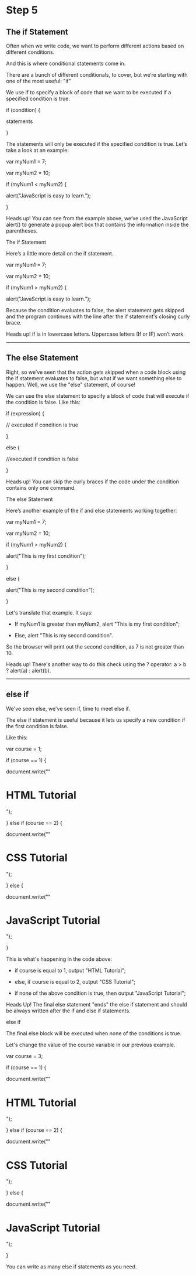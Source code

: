 # Step 5 #

## The if Statement ##

Often when we write code, we want to perform different actions based on different conditions.

And this is where conditional statements come in.

There are a bunch of different conditionals, to cover, but we’re starting with one of the most useful: "if"

We use if to specify a block of code that we want to be executed if a specified condition is true.

if (condition) { 

statements 

}

The statements will only be executed if the specified condition is true. Let’s take a look at an example:

var myNum1 = 7; 

var myNum2 = 10;

if (myNum1 < myNum2) { 

alert("JavaScript is easy to learn."); 

}

Heads up!
You can see from the example above, we’ve used the JavaScript alert() to generate a popup alert box that contains the information inside the parentheses.

The if Statement

Here’s a little more detail on the if statement.

var myNum1 = 7; 

var myNum2 = 10; 

if (myNum1 > myNum2) { 

alert("JavaScript is easy to learn."); 

Because the condition evaluates to false, the alert statement gets skipped and the program continues with the line after the if statement's closing curly brace.

Heads up!
if is in lowercase letters. Uppercase letters (If or IF) won’t work.

---
## The else Statement ##

Right, so we’ve seen that the action gets skipped when a code block using the if statement evaluates to false, but what if we want something else to happen.
Well, we use the "else" statement, of course!

We can use the else statement to specify a block of code that will execute if the condition is false. Like this:

if (expression) { 

// executed if condition is true 

} 

else { 

//executed if condition is false 

}

Heads up!
You can skip the curly braces if the code under the condition contains only one command.

The else Statement

Here’s another example of the if and else statements working together:

var myNum1 = 7; 

var myNum2 = 10; 

if (myNum1 > myNum2) { 

alert("This is my first condition"); 

} 

else { 

alert("This is my second condition"); 

}

Let's translate that example. It says:

+ If myNum1 is greater than myNum2, alert "This is my first condition";

+ Else, alert "This is my second condition".

So the browser will print out the second condition, as 7 is not greater than 10.

Heads up!
There's another way to do this check using the ? operator: a > b ? alert(a) : alert(b).

---
## else if ##

We've seen else, we've seen if, time to meet else if.

The else if statement is useful because it lets us specify a new condition if the first condition is false.

Like this:

var course = 1; 

if (course == 1) { 

document.write(""<h1>HTML Tutorial</h1>"); 

} else if (course == 2) { 

document.write(""<h1>CSS Tutorial</h1>"); 

} else { 

document.write(""<h1>JavaScript Tutorial</h1>"); 

}

This is what's happening in the code above:

+ if course is equal to 1, output "HTML Tutorial";

+ else, if course is equal to 2, output "CSS Tutorial";

+ if none of the above condition is true, then output "JavaScript Tutorial";

Heads Up!
The final else statement "ends" the else if statement and should be always written after the if and else if statements.

else if

The final else block will be executed when none of the conditions is true.

Let's change the value of the course variable in our previous example.

var course = 3; 

if (course == 1) { 

document.write(""<h1>HTML Tutorial</h1>"); 

} else if (course == 2) { 

document.write(""<h1>CSS Tutorial</h1>"); 

} else { 

document.write(""<h1>JavaScript Tutorial</h1>"); 

}

You can write as many else if statements as you need.
